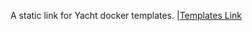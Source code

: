 A static link for Yacht docker templates.
|[Templates Link](https://cdn.statically.io/gh/kmcgreg5/YachtTemplates/main/kmcgreg.templates.json)
